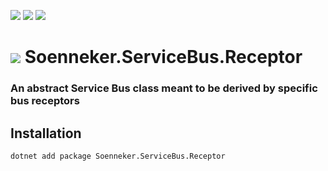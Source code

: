 [![](https://img.shields.io/nuget/v/Soenneker.ServiceBus.Receptor.svg?style=for-the-badge)](https://www.nuget.org/packages/Soenneker.ServiceBus.Receptor/)
[![](https://img.shields.io/github/actions/workflow/status/soenneker/soenneker.servicebus.receptor/publish-package.yml?style=for-the-badge)](https://github.com/soenneker/soenneker.servicebus.receptor/actions/workflows/publish-package.yml)
[![](https://img.shields.io/nuget/dt/Soenneker.ServiceBus.Receptor.svg?style=for-the-badge)](https://www.nuget.org/packages/Soenneker.ServiceBus.Receptor/)

# ![](https://user-images.githubusercontent.com/4441470/224455560-91ed3ee7-f510-4041-a8d2-3fc093025112.png) Soenneker.ServiceBus.Receptor
### An abstract Service Bus class meant to be derived by specific bus receptors

## Installation

```
dotnet add package Soenneker.ServiceBus.Receptor
```
